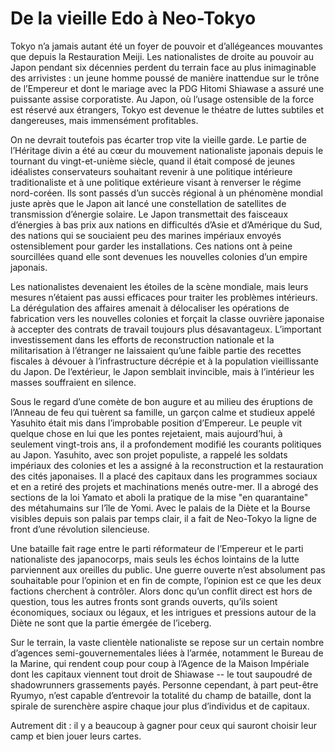 # De la vieille Edo à Neo-Tokyo

Tokyo n’a jamais autant été un foyer de pouvoir et d’allégeances mouvantes que depuis la Restauration Meiji. Les nationalistes de droite au pouvoir au Japon pendant six décennies perdent du terrain face au plus inimaginable des arrivistes : un jeune homme poussé de manière inattendue sur le trône de l’Empereur et dont le mariage avec la PDG Hitomi Shiawase a assuré une puissante assise corporatiste. Au Japon, où l’usage ostensible de la force est réservé aux étrangers, Tokyo est devenue le théatre de luttes subtiles et dangereuses, mais immensément profitables.

On ne devrait toutefois pas écarter trop vite la vieille garde. Le partie de l’Héritage divin a été au cœur du mouvement nationaliste japonais depuis le tournant du vingt-et-unième siècle, quand il était composé de jeunes idéalistes conservateurs souhaitant revenir à une politique intérieure traditionaliste et à une politique extérieure visant à renverser le régime nord-coréen. Ils sont passés d’un succès régional à un phénomène mondial juste après que le Japon ait lancé une constellation de satellites de transmission d’énergie solaire. Le Japon transmettait des faisceaux d’énergies à bas prix aux nations en difficultés d’Asie et d’Amérique du Sud, des nations qui se souciaient peu des marines impériaux envoyés ostensiblement pour garder les installations. Ces nations ont à peine sourcillées quand elle sont devenues les nouvelles colonies d’un empire japonais.

Les nationalistes devenaient les étoiles de la scène mondiale, mais leurs mesures n’étaient pas aussi efficaces pour traiter les problèmes intérieurs. La dérégulation des affaires amenait à délocaliser les opérations de fabrication vers les nouvelles colonies et forçait la classe ouvrière japonaise à accepter des contrats de travail toujours plus désavantageux. L’important investissement dans les efforts de reconstruction nationale et la militarisation à l’étranger ne laissaient qu’une faible partie des recettes fiscales à dévouer à l’infrastructure décrépie et à la population vieillissante du Japon. De l’extérieur, le Japon semblait invincible, mais à l’intérieur les masses souffraient en silence.

Sous le regard d’une comète de bon augure et au milieu des éruptions de l’Anneau de feu qui tuèrent sa famille, un garçon calme et studieux appelé Yasuhito était mis dans l’improbable position d’Empereur. Le peuple vit quelque chose en lui que les pontes rejetaient, mais aujourd’hui, à seulement vingt-trois ans, il a profondement modifié les courants politiques au Japon. Yasuhito, avec son projet populiste, a rappelé les soldats impériaux des colonies et les a assigné à la reconstruction et la restauration des cités japonaises. Il a placé des capitaux dans les programmes sociaux et en a retiré des projets et machinations menés outre-mer. Il a abrogé des sections de la loi Yamato et aboli la pratique de la mise "en quarantaine" des métahumains sur l’île de Yomi. Avec le palais de la Diète et la Bourse visibles depuis son palais par temps clair, il a fait de Neo-Tokyo la ligne de front d’une révolution silencieuse.

Une bataille fait rage entre le parti réformateur de l’Empereur et le parti nationaliste des japanocorps, mais seuls les échos lointains de la lutte parviennent aux oreilles du public. Une guerre ouverte n’est absolument pas souhaitable pour l’opinion et en fin de compte, l’opinion est ce que les deux factions cherchent à contrôler. Alors donc qu’un conflit direct est hors de question, tous les autres fronts sont grands ouverts, qu’ils soient économiques, sociaux ou légaux, et les intrigues et pressions autour de la Diète ne sont que la partie émergée de l’iceberg.

Sur le terrain, la vaste clientèle nationaliste se repose sur un certain nombre d’agences semi-gouvernementales liées à l’armée, notamment le Bureau de la Marine, qui rendent coup pour coup à l’Agence de la Maison Impériale dont les capitaux viennent tout droit de Shiawase -- le tout saupoudré de shadowrunners grassements payés. Personne cependant, à part peut-être Ryumyo, n’est capable d’entrevoir la totalité du champ de bataille, dont la spirale de surenchère aspire chaque jour plus d’individus et de capitaux.

Autrement dit : il y a beaucoup à gagner pour ceux qui sauront choisir leur camp et bien jouer leurs cartes.